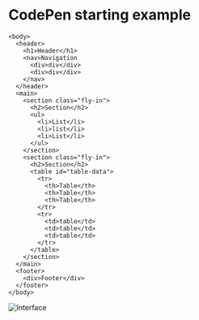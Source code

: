 # CodePen starting example    
    <body>
      <header>
        <h1>Header</h1>
        <nav>Navigation
          <div>div</div>
          <div>div</div>
        </nav>
      </header>
      <main>
        <section class="fly-in">
          <h2>Section</h2>
          <ul>
            <li>List</li>
            <li>list</li>
            <li>List</li>
          </ul>
        </section>
        <section class="fly-in">
          <h2>Section</h2>
          <table id="table-data">
            <tr>
              <th>Table</th>
              <th>Table</th>
              <th>Table</th>
            </tr>
            <tr>
              <td>table</td>
              <td>table</td>
              <td>table</td>
            </tr>
          </table>
        </section>
      </main>
      <footer>
        <div>Footer</div>
      </footer>
    </body>
![Interface](main/Resources./startup-design.png)
